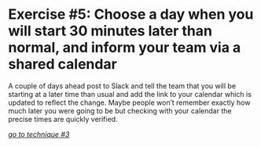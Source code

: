 # Exercise #5: Choose a day when you will start 30 minutes later than normal, and inform your team via a shared calendar

A couple of days ahead post to Slack and tell the team that you will be starting at a later time than usual and add the link to your calendar which is updated to reflect the change.
Maybe people won’t remember exactly how much later you were going to be but checking with your calendar the precise times are quickly verified.

[_go to technique #3_](../t3/t3%20Join%20the%20conversation.md)